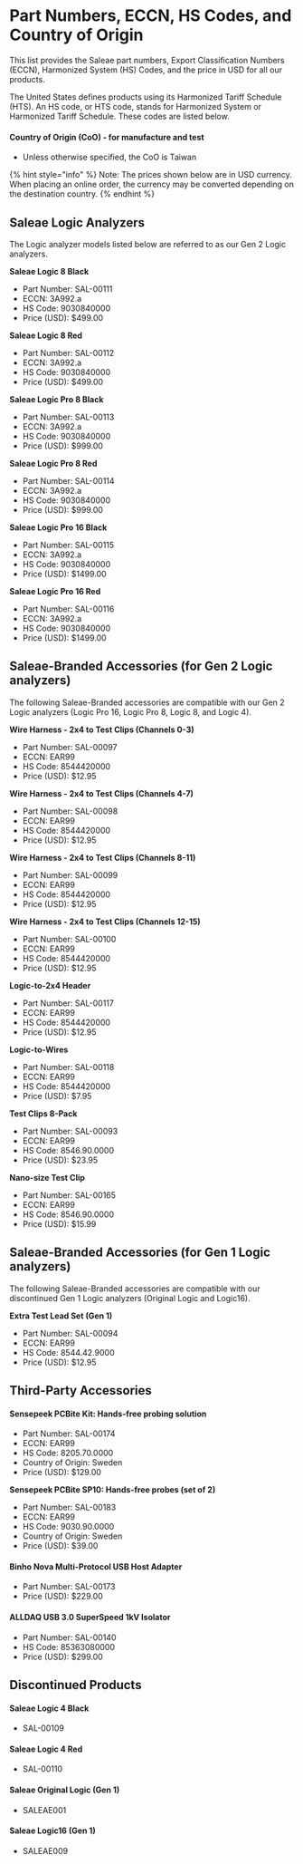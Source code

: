 # Part Numbers, ECCN, HS Codes, and Country of Origin

This list provides the Saleae part numbers, Export Classification Numbers (ECCN), Harmonized System (HS) Codes, and the price in USD for all our products.

The United States defines products using its Harmonized Tariff Schedule (HTS). An HS code, or HTS code, stands for Harmonized System or Harmonized Tariff Schedule. These codes are listed below.

#### Country of Origin (CoO) - for manufacture and test

* Unless otherwise specified, the CoO is Taiwan

{% hint style="info" %}
Note: The prices shown below are in USD currency. When placing an online order, the currency may be converted depending on the destination country.
{% endhint %}

## Saleae Logic Analyzers

The Logic analyzer models listed below are referred to as our Gen 2 Logic analyzers.

**Saleae Logic 8 Black**

* Part Number: SAL-00111
* ECCN: 3A992.a
* HS Code: 9030840000
* Price (USD): $499.00

**Saleae Logic 8 Red**

* Part Number: SAL-00112
* ECCN: 3A992.a
* HS Code: 9030840000
* Price (USD): $499.00&#x20;

**Saleae Logic Pro 8 Black**

* Part Number: SAL-00113
* ECCN: 3A992.a
* HS Code: 9030840000
* Price (USD): $999.00&#x20;

**Saleae Logic Pro 8 Red**

* Part Number: SAL-00114
* ECCN: 3A992.a
* HS Code: 9030840000
* Price (USD): $999.00&#x20;

**Saleae Logic Pro 16 Black**

* Part Number: SAL-00115
* ECCN: 3A992.a
* HS Code: 9030840000
* Price (USD): $1499.00&#x20;

**Saleae Logic Pro 16 Red**

* Part Number: SAL-00116
* ECCN: 3A992.a
* HS Code: 9030840000
* Price (USD): $1499.00

## Saleae-Branded Accessories (for Gen 2 Logic analyzers)

The following Saleae-Branded accessories are compatible with our Gen 2 Logic analyzers (Logic Pro 16, Logic Pro 8, Logic 8, and Logic 4).

**Wire Harness - 2x4 to Test Clips (Channels 0-3)**

* Part Number: SAL-00097
* ECCN: EAR99
* HS Code: 8544420000
* Price (USD): $12.95&#x20;

**Wire Harness - 2x4 to Test Clips (Channels 4-7)**

* Part Number: SAL-00098
* ECCN: EAR99
* HS Code: 8544420000
* Price (USD): $12.95&#x20;

**Wire Harness - 2x4 to Test Clips (Channels 8-11)**

* Part Number: SAL-00099
* ECCN: EAR99
* HS Code: 8544420000
* Price (USD): $12.95&#x20;

**Wire Harness - 2x4 to Test Clips (Channels 12-15)**

* Part Number: SAL-00100
* ECCN: EAR99
* HS Code: 8544420000
* Price (USD): $12.95&#x20;

**Logic-to-2x4 Header**

* Part Number: SAL-00117
* ECCN: EAR99
* HS Code: 8544420000
* Price (USD): $12.95

**Logic-to-Wires**

* Part Number: SAL-00118
* ECCN: EAR99
* HS Code: 8544420000
* Price (USD): $7.95

**Test Clips 8-Pack**

* Part Number: SAL-00093
* ECCN: EAR99
* HS Code: 8546.90.0000
* Price (USD): $23.95&#x20;

**Nano-size Test Clip**

* Part Number: SAL-00165
* ECCN: EAR99
* HS Code: 8546.90.0000
* Price (USD): $15.99

## Saleae-Branded Accessories (for Gen 1 Logic analyzers)

The following Saleae-Branded accessories are compatible with our discontinued Gen 1 Logic analyzers (Original Logic and Logic16).

**Extra Test Lead Set (Gen 1)**

* Part Number: SAL-00094
* ECCN: EAR99
* HS Code: 8544.42.9000
* Price (USD): $12.95

## Third-Party Accessories

#### Sensepeek PCBite Kit: Hands-free probing solution

* Part Number: SAL-00174
* ECCN: EAR99
* HS Code: 8205.70.0000
* Country of Origin: Sweden
* Price (USD): $129.00

**Sensepeek PCBite SP10: Hands-free probes (set of 2)**

* Part Number: SAL-00183
* ECCN: EAR99
* HS Code: 9030.90.0000
* Country of Origin: Sweden
* Price (USD): $39.00

#### Binho Nova Multi-Protocol USB Host Adapter

* Part Number: SAL-00173
* Price (USD): $229.00

#### ALLDAQ USB 3.0 SuperSpeed 1kV Isolator

* Part Number: SAL-00140
* HS Code: 85363080000
* Price (USD): $299.00

## Discontinued Products

#### Saleae Logic 4 Black

* SAL-00109

#### **Saleae Logic 4** **Red**

* SAL-00110

#### **Saleae Original Logic (Gen 1)**

* SALEAE001

#### Saleae Logic16 (Gen 1)

* SALEAE009

